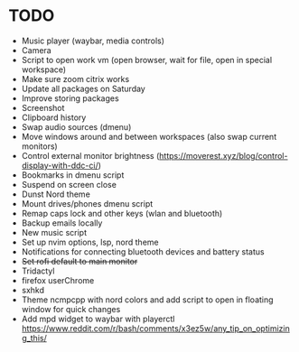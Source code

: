 # TODO
* Music player (waybar, media controls)
* Camera
* Script to open work vm (open browser, wait for file, open in special workspace)
* Make sure zoom citrix works
* Update all packages on Saturday
* Improve storing packages
* Screenshot
* Clipboard history
* Swap audio sources (dmenu)
* Move windows around and between workspaces (also swap current monitors)
* Control external monitor brightness (https://moverest.xyz/blog/control-display-with-ddc-ci/)
* Bookmarks in dmenu script
* Suspend on screen close
* Dunst Nord theme
* Mount drives/phones dmenu script
* Remap caps lock and other keys (wlan and bluetooth)
* Backup emails locally
* New music script
* Set up nvim options, lsp, nord theme
* Notifications for connecting bluetooth devices and battery status
* ~~Set rofi default to main monitor~~
* Tridactyl
* firefox userChrome
* sxhkd
* Theme ncmpcpp with nord colors and add script to open in floating window for quick changes
* Add mpd widget to waybar with playerctl https://www.reddit.com/r/bash/comments/x3ez5w/any_tip_on_optimizing_this/
